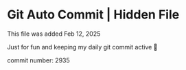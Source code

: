 # Git Auto Commit | Hidden File

This file was added Feb 12, 2025

Just for fun and keeping my daily git commit active 🤪

commit number: 2935
